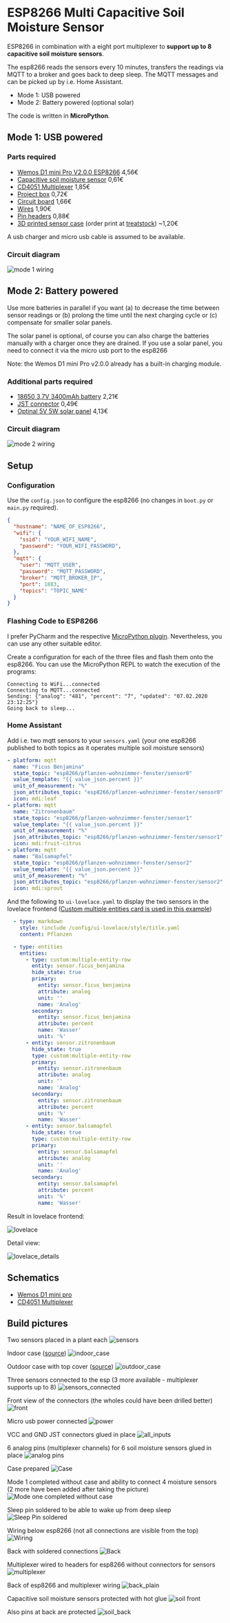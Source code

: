 # ESP8266 Multi Capacitive Soil Moisture Sensor

ESP8266 in combination with a eight port multiplexer to **support up to 8 capacitive soil moisture sensors**.

The esp8266 reads the sensors every 10 minutes, transfers the readings via MQTT to a broker and goes back to deep sleep. The MQTT messages and can be picked up by i.e. Home Assistant.

- Mode 1: USB powered
- Mode 2: Battery powered (optional solar)

The code is written in **MicroPython**.

## Mode 1: USB powered

### Parts required

- [Wemos D1 mini Pro V2.0.0 ESP8266](https://www.aliexpress.com/item/32724692514.html) 4,56€
- [Capacitive soil moisture sensor](https://www.aliexpress.com/item/32863717622.html) 0,61€
- [CD4051 Multiplexer](https://www.aliexpress.com/item/32424603555.html) 1,85€
- [Project box](https://www.aliexpress.com/item/4000392100897.html) 0,72€
- [Circuit board](https://www.aliexpress.com/item/1848518580.html) 1,66€
- [Wires](https://www.aliexpress.com/item/4000329909050.html) 1,90€
- [Pin headers](https://www.aliexpress.com/item/32861400498.html) 0,88€
- [3D printed sensor case](https://www.thingiverse.com/thing:2806217) (order print at [treatstock](https://www.treatstock.com/c/gregtu)) ~1,20€

A usb charger and micro usb cable is assumed to be available.

### Circuit diagram

![mode 1 wiring](circuit%20drawings/usb_powered.JPG)

## Mode 2: Battery powered

Use more batteries in parallel if you want (a) to decrease the time between sensor readings or (b) prolong the time until the next charging cycle or (c) compensate for smaller solar panels.

The solar panel is optional, of course you can also charge the batteries manually with a charger once they are drained. If you use a solar panel, you need to connect it via the micro usb port to the esp8266

Note: the Wemos D1 mini Pro v2.0.0 already has a built-in charging module. 

### Additional parts required

- [18650 3,7V 3400mAh battery](https://www.aliexpress.com/item/33016517000.html) 2,21€
- [JST connector](https://www.aliexpress.com/item/33027366342.html) 0,49€
- [Optinal 5V 5W solar panel](https://www.aliexpress.com/item/32952130996.html) 4,13€

### Circuit diagram

![mode 2 wiring](circuit%20drawings/battery_powered.JPG)

## Setup

### Configuration

Use the `config.json` to configure the esp8266 (no changes in `boot.py` or `main.py` required).

```json
{
  "hostname": "NAME_OF_ESP8266",
  "wifi": {
    "ssid": "YOUR_WIFI_NAME",
    "password": "YOUR_WIFI_PASSWORD",
  },
  "mqtt": {
    "user": "MQTT_USER",
    "password": "MQTT_PASSWORD",
    "broker": "MQTT_BROKER_IP",
    "port": 1883,
    "topics": "TOPIC_NAME"
  }
}
```

### Flashing Code to ESP8266

I prefer PyCharm and the respective [MicroPython plugin](https://blog.jetbrains.com/pycharm/2018/01/micropython-plugin-for-pycharm/). Nevertheless, you can use any other suitable editor.

Create a configuration for each of the three files and flash them onto the esp8266. You can use the MicroPython REPL to watch the execution of the programs:

```
Connecting to WiFi...connected
Connecting to MQTT...connected
Sending: {"analog": "481", "percent": "7", "updated": "07.02.2020 23:12:25"} 
Going back to sleep...
```

### Home Assistant

Add i.e. two mqtt sensors to your `sensors.yaml` (your one esp8266 published to both topics as it operates multiple soil moisture sensors)

```yaml
- platform: mqtt
  name: "Ficus Benjamina"
  state_topic: "esp8266/pflanzen-wohnzimmer-fenster/sensor0"
  value_template: "{{ value_json.percent }}"
  unit_of_measurement: "%"
  json_attributes_topic: "esp8266/pflanzen-wohnzimmer-fenster/sensor0"
  icon: mdi:leaf
- platform: mqtt
  name: "Zitronenbaum"
  state_topic: "esp8266/pflanzen-wohnzimmer-fenster/sensor1"
  value_template: "{{ value_json.percent }}"
  unit_of_measurement: "%"
  json_attributes_topic: "esp8266/pflanzen-wohnzimmer-fenster/sensor1"
  icon: mdi:fruit-citrus
- platform: mqtt
  name: "Balsamapfel"
  state_topic: "esp8266/pflanzen-wohnzimmer-fenster/sensor2"
  value_template: "{{ value_json.percent }}"
  unit_of_measurement: "%"
  json_attributes_topic: "esp8266/pflanzen-wohnzimmer-fenster/sensor2"
  icon: mdi:sprout
```

And the following to `ui-lovelace.yaml` to display the two sensors in the lovelace frontend ([Custom multiple entities card is used in this example](https://github.com/benct/lovelace-multiple-entity-row))

```yaml
  - type: markdown
    style: !include /config/ui-lovelace/style/title.yaml
    content: Pflanzen

  - type: entities
    entities:
      - type: custom:multiple-entity-row
        entity: sensor.ficus_benjamina
        hide_state: true
        primary:
          entity: sensor.ficus_benjamina
          attribute: analog
          unit: ''
          name: 'Analog'
        secondary:
          entity: sensor.ficus_benjamina
          attribute: percent
          name: 'Wasser'
          unit: '%'
      - entity: sensor.zitronenbaum
        hide_state: true
        type: custom:multiple-entity-row
        primary:
          entity: sensor.zitronenbaum
          attribute: analog
          unit: ''
          name: 'Analog'
        secondary:
          entity: sensor.zitronenbaum
          attribute: percent
          unit: '%'
          name: 'Wasser'
      - entity: sensor.balsamapfel
        hide_state: true
        type: custom:multiple-entity-row
        primary:
          entity: sensor.balsamapfel
          attribute: analog
          unit: ''
          name: 'Analog'
        secondary:
          entity: sensor.balsamapfel
          attribute: percent
          unit: '%'
          name: 'Wasser'
```

Result in lovelace frontend:

![lovelace](build%20pictures/lovelace.png)

Detail view:

![lovelace_details](build%20pictures/lovelace_detail.png)

## Schematics

- [Wemos D1 mini pro](https://wiki.wemos.cc/products:d1:d1_mini_pro)
- [CD4051 Multiplexer](http://www.ti.com/lit/ds/schs047i/schs047i.pdf)

## Build pictures
Two sensors placed in a plant each
![sensors](build%20pictures/sensors.jpg)

Indoor case ([source](https://www.thingiverse.com/thing:2806217))
![indoor_case](build%20pictures/case_indoor.png)

Outdoor case with top cover ([source](https://www.thingiverse.com/thing:3625073))
![outdoor_case](build%20pictures/case_outdoor.png)

Three sensors connected to the esp (3 more available - multiplexer supports up to 8)
![sensors_connected](build%20pictures/sensors_connected.jpg)

Front view of the connectors (the wholes could have been drilled better)
![front](build%20pictures/front.jpg)

Micro usb power connected
![power](build%20pictures/power.jpg)

VCC and GND JST connectors glued in place
![all_inputs](build%20pictures/all_inputs.jpg)

6 analog pins (multiplexer channels) for 6 soil moisture sensors glued in place
![analog pins](build%20pictures/analog_pins.jpg)

Case prepared
![Case](build%20pictures/case.jpg)

Mode 1 completed without case and ability to connect 4 moisture sensors (2 more have been added after taking the picture)
![Mode one completed without case](build%20pictures/mode_one_completed_without_case.jpg)

Sleep pin soldered to be able to wake up from deep sleep
![Sleep Pin soldered](build%20pictures/sleep_pin_soldered.jpg)

Wiring below esp8266 (not all connections are visible from the top)
![Wiring](build%20pictures/wiring.jpg)

Back with soldered connections
![Back](build%20pictures/back.jpg)

Multiplexer wired to headers for esp8266 without connectors for sensors
![multiplexer](build%20pictures/multiplexer.jpg)

Back of esp8266 and multiplexer wiring
![back_plain](build%20pictures/back_plain.jpg)

Capacitive soil moisture sensors protected with hot glue
![soil front](build%20pictures/soil_front.jpg)

Also pins at back are protected 
![soil_back](build%20pictures/soil_back.jpg)